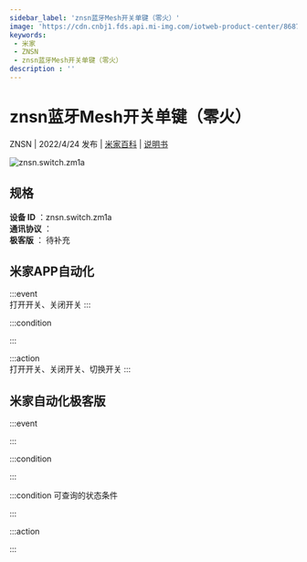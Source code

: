 ```yaml
---
sidebar_label: 'znsn蓝牙Mesh开关单键（零火）'
image: 'https://cdn.cnbj1.fds.api.mi-img.com/iotweb-product-center/8687abaf08df2d59a7886f44d0df175a_1642558184826.png?GalaxyAccessKeyId=AKVGLQWBOVIRQ3XLEW&Expires=9223372036854775807&Signature=BpjgleRF7aEvvpkJWC7h9na10kA='
keywords: 
 - 米家
 - ZNSN
 - znsn蓝牙Mesh开关单键（零火）
description : ''
---
```

# znsn蓝牙Mesh开关单键（零火）

ZNSN | 2022/4/24 发布 | [米家百科](https://home.mi.com/webapp/content/baike/product/index.html?model=znsn.switch.zm1a) | [说明书](https://home.mi.com/views/introduction.html?model=znsn.switch.zm1a&region=cn)

![znsn.switch.zm1a](https://cdn.cnbj1.fds.api.mi-img.com/iotweb-product-center/8687abaf08df2d59a7886f44d0df175a_1642558184826.png?GalaxyAccessKeyId=AKVGLQWBOVIRQ3XLEW&Expires=9223372036854775807&Signature=BpjgleRF7aEvvpkJWC7h9na10kA=)

## 规格  
> 
**设备 ID** ：znsn.switch.zm1a  
**通讯协议** ：  
**极客版**  ： 待补充 


## 米家APP自动化  

:::event  
打开开关、关闭开关
:::

:::condition  

:::

:::action   
打开开关、关闭开关、切换开关
:::

## 米家自动化极客版  

:::event  

:::

:::condition  

:::

:::condition 可查询的状态条件  

:::

:::action  

:::

        
